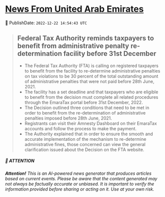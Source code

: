 [News From United Arab Emirates](https://github.com/UAE-Camel/News)
==========


📆 PublishDate: `2022-12-22 14:54:43 UTC`


> ## Federal Tax Authority reminds taxpayers to benefit from administrative penalty re-determination facility before 31st December
>
> - The Federal Tax Authority (FTA) is calling on registered taxpayers to benefit from the facility to re-determine administrative penalties on tax violations to be 30 percent of the total outstanding amount of administrative penalties that were not paid before 28th June, 2021.
> - The facility has a set deadline and that taxpayers who are eligible to benefit from the decision must complete all related procedures through the EmaraTax portal before 31st December, 2022.
> - The Decision outlined three conditions that need to be met in order to benefit from the re-determination of administrative penalties imposed before 28th June, 2021.
> - Registrants can visit their Amnesty Dashboard on their EmaraTax accounts and follow the process to make the payment.
> - The Authority explained that in order to ensure the smooth and accurate implementation of the mechanism to re-determine administrative fines, those concerned can view the general clarification issued about the Decision on the FTA website.


##### 📝 ATTENTION

###### **Attention!** This is an AI-powered news generator that produces articles based on current events. Please be aware that the content generated may not always be factually accurate or unbiased. It is important to verify the information provided before sharing or acting on it. Use at your own risk.

